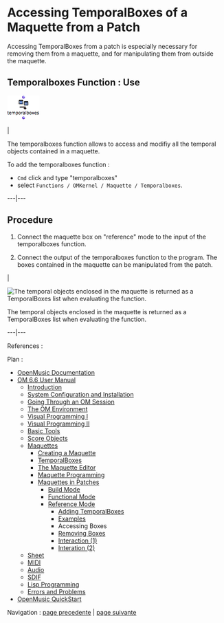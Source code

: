 
# Accessing TemporalBoxes of a Maquette from a Patch

Accessing TemporalBoxes from a patch is especially necessary for removing them
from a maquette, and for manipulating them from outside the maquette.

## Temporalboxes Function : Use

![](../res/tb_icon.png)

|

The temporalboxes function allows to access and modifiy all the temporal
objects contained in a maquette.

To add the temporalboxes function :

  * `Cmd` click and type "temporalboxes"
  * select `Functions / OMKernel / Maquette / Temporalboxes`. 

  
---|---  
  
## Procedure

  1. Connect the maquette box on "reference" mode to the input of the  temporalboxes function.

  2. Connect the output of the temporalboxes function to the program. The boxes contained in the maquette can be manipulated from the patch.

|

![The temporal objects enclosed in the maquette is returned as a TemporalBoxes
list when evaluating the function.](../res/evalfuntemp.png)

The temporal objects enclosed in the maquette is returned as a TemporalBoxes
list when evaluating the function.  
  
---|---  
  
References :

Plan :

  * [OpenMusic Documentation](OM-Documentation)
  * [OM 6.6 User Manual](OM-User-Manual)
    * [Introduction](00-Sommaire)
    * [System Configuration and Installation](Installation)
    * [Going Through an OM Session](Goingthrough)
    * [The OM Environment](Environment)
    * [Visual Programming I](BasicVisualProgramming)
    * [Visual Programming II](AdvancedVisualProgramming)
    * [Basic Tools](BasicObjects)
    * [Score Objects](ScoreObjects)
    * [Maquettes](Maquettes)
      * [Creating a Maquette](Maquette)
      * [TemporalBoxes](TemporalBoxes)
      * [The Maquette Editor](Editor)
      * [Maquette Programming](Programming%20Maquette)
      * [Maquettes in Patches](Maquettes%20in%20Patches)
        * [Build Mode](Build)
        * [Functional Mode](Maquettes%20in%20Patches1)
        * [Reference Mode](Maquettes%20in%20Patches2)
          * [Adding TemporalBoxes](addprocedure)
          * [Examples](addexamples)
          * Accessing Boxes
          * [Removing Boxes](REF4)
          * [Interaction (1)](REF5)
          * [Interation (2)](Intercation2)
    * [Sheet](Sheet)
    * [MIDI](MIDI)
    * [Audio](Audio)
    * [SDIF](SDIF)
    * [Lisp Programming](Lisp)
    * [Errors and Problems](errors)
  * [OpenMusic QuickStart](QuickStart-Chapters)

Navigation : [page precedente](addexamples "page précédente\(Examples\)")
| [page suivante](REF4 "page suivante\(Removing Boxes\)")

